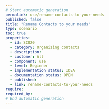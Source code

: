 ```yaml
---
# Start automatic generation
permalink: use/rename-contacts-to-your-needs
published: false
title: "Rename Contacts to your needs"
type: scenario
toc: true
properties:
  - id: SC020
  - category: Organizing contacts
  - description:
  - customer: All
  - component: use
  - level: Beginner
  - implementation status: IDEA
  - documentation status: OPEN
  - published:
  - link: rename-contacts-to-your-needs
require:
required_by:
# End automatic generation
---
```

